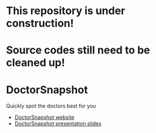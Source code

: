 # This repository is under construction!
# Source codes still need to be cleaned up!

# DoctorSnapshot
Quickly spot the doctors best for you

* [DoctorSnapshot website](http://doctorsnapshot.herokuapp.com/)
* [DoctorSnapshot presentation slides](http://slides.com/nwangpierse/doctorsnapshot_slides)

